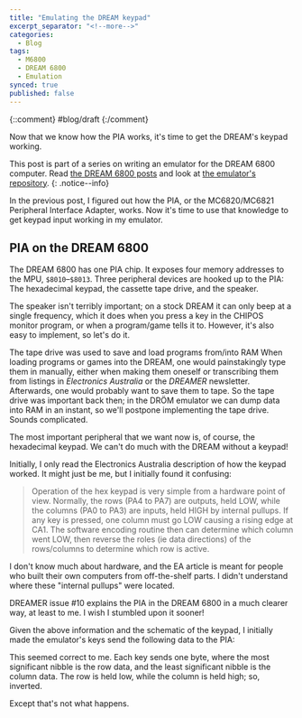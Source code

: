 ```yaml
---
title: "Emulating the DREAM keypad"
excerpt_separator: "<!--more-->"
categories:
  - Blog
tags:
  - M6800
  - DREAM 6800
  - Emulation
synced: true
published: false
---
```

{::comment}
#blog/draft 
{:/comment}

Now that we know how the PIA works, it's time to get the DREAM's keypad working.
<!--more-->

This post is part of a series on writing an emulator for the DREAM 6800 computer. Read [the DREAM 6800 posts](/tags/#dream-6800) and look at [the emulator's repository](https://github.com/tobiasvl/drom).
{: .notice--info}

In the previous post, I figured out how the PIA, or the MC6820/MC6821 Peripheral Interface Adapter, works. Now it's time to use that knowledge to get keypad input working in my emulator.

PIA on the DREAM 6800
---------------------

The DREAM 6800 has one PIA chip. It exposes four memory addresses to the MPU, `$8010`–`$8013`. Three peripheral devices are hooked up to the PIA: The hexadecimal keypad, the cassette tape drive, and the speaker.

The speaker isn't terribly important; on a stock DREAM it can only beep at a single frequency, which it does when you press a key in the CHIPOS monitor program, or when a program/game tells it to. However, it's also easy to implement, so let's do it.

The tape drive was used to save and load programs from/into RAM When loading programs or games into the DREAM, one would painstakingly type them in manually, either when making them oneself or transcribing them from listings in _Electronics Australia_ or the _DREAMER_ newsletter. Afterwards, one would probably want to save them to tape. So the tape drive was important back then; in the DRÖM emulator we can dump data into RAM in an instant, so we'll postpone implementing the tape drive. Sounds complicated.

The most important peripheral that we want now is, of course, the hexadecimal keypad. We can't do much with the DREAM without a keypad!


Initially, I only read the Electronics Australia description of how the keypad worked. It might just be me, but I initially found it confusing: 

> Operation of the hex keypad is very simple from a hardware point of view. Normally, the rows (PA4 to PA7) are outputs, held LOW, while the columns (PA0 to PA3) are inputs, held HIGH by internal pullups. If any key is pressed, one column must go LOW causing a rising edge at CA1. The software encoding routine then can determine which column went LOW, then reverse the roles (ie data directions) of the rows/columns to determine which row is active.

I don't know much about hardware, and the EA article is meant for people who built their own computers from off-the-shelf parts. I didn't understand where these "internal pullups" were located.

DREAMER issue #10 explains the PIA in the DREAM 6800 in a much clearer way, at least to me. I wish I stumbled upon it sooner!

Given the above information and the schematic of the keypad, I initially made the emulator's keys send the following data to the PIA:

This seemed correct to me. Each key sends one byte, where the most significant nibble is the row data, and the least significant nibble is the column data. The row is held low, while the column is held high; so, inverted.

Except that's not what happens.
